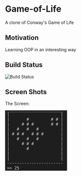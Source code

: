 # Game-of-Life
A clone of Conway's Game of Life

## Motivation
Learning OOP in an interesting way

## Build Status

![Build Status](https://travis-ci.org/thinkful-c11/book-thing.io.svg?branch=master)

## Screen Shots

The Screen:

![screen](screenshots/GoL.png)
